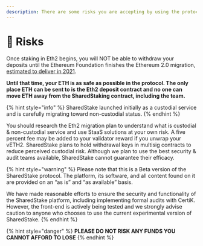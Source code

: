 ```yaml
---
description: There are some risks you are accepting by using the protocol
---
```


# 🔺 Risks

Once staking in Eth2 begins, you will NOT be able to withdraw your deposits until the Ethereum Foundation finishes the Ethereum 2.0 migration,[ estimated to deliver in 2021](https://ethereum.org/en/eth2).

**Until that time, your ETH is as safe as possible in the protocol. The only place ETH can be sent to is the Eth2 deposit contract and no one can move ETH away from the SharedStaking contract, including the team.**

{% hint style="info" %}
SharedStake launched initially as a custodial service and is carefully migrating toward non-custodial status.
{% endhint %}

You should research the Eth2 migration plan to understand what is custodial & non-custodial service and use StaaS solutions at your own risk. A five percent fee may be added to your validator reward if you unwrap your vETH2. SharedStake plans to hold withdrawal keys in multisig contracts to reduce perceived custodial risk. Although we plan to use the best security & audit teams available, SharedStake cannot guarantee their efficacy. 

{% hint style="warning" %}
Please note that this is a Beta version of the SharedStake protocol. The platform, its software, and all content found on it are provided on an “as is” and “as available” basis.

We have made reasonable efforts to ensure the security and functionality of the SharedStake platform, including implementing formal audits with CertiK. However, the front-end is actively being tested and we strongly advise caution to anyone who chooses to use the current experimental version of SharedStake.
{% endhint %}

{% hint style="danger" %}
**PLEASE DO NOT RISK ANY FUNDS YOU CANNOT AFFORD TO LOSE**
{% endhint %}

